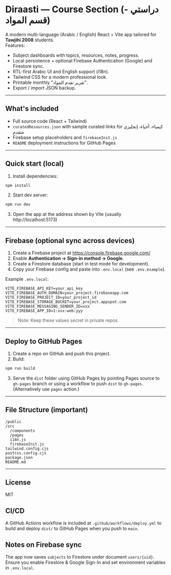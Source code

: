 
# Diraasti — Course Section (دراستي - قسم المواد)

A modern multi-language (Arabic / English) React + Vite app tailored for **Tawjihi 2008** students.  
Features:
- Subject dashboards with topics, resources, notes, progress.
- Local persistence + optional Firebase Authentication (Google) and Firestore sync.
- RTL-first Arabic UI and English support (i18n).
- Tailwind CSS for a modern professional look.
- Printable monthly "تقرير تقدم المواد".
- Export / import JSON backup.

---

## What's included
- Full source code (React + Tailwind)
- `curatedResources.json` with sample curated links for كيمياء، أحياء، إنجليزي متقدم
- Firebase setup placeholders and `firebaseInit.js`
- `README` deployment instructions for GitHub Pages

---

## Quick start (local)

1. Install dependencies:
```bash
npm install
```

2. Start dev server:
```bash
npm run dev
```

3. Open the app at the address shown by Vite (usually http://localhost:5173)

---

## Firebase (optional sync across devices)

1. Create a Firebase project at https://console.firebase.google.com/
2. Enable **Authentication → Sign-in method → Google**.
3. Create a Firestore database (start in test mode for development).
4. Copy your Firebase config and paste into `.env.local` (see `.env.example`).

Example `.env.local`:
```
VITE_FIREBASE_API_KEY=your_api_key
VITE_FIREBASE_AUTH_DOMAIN=your_project.firebaseapp.com
VITE_FIREBASE_PROJECT_ID=your_project_id
VITE_FIREBASE_STORAGE_BUCKET=your_project.appspot.com
VITE_FIREBASE_MESSAGING_SENDER_ID=xxx
VITE_FIREBASE_APP_ID=1:xxx:web:yyy
```

> Note: Keep these values secret in private repos.

---

## Deploy to GitHub Pages

1. Create a repo on GitHub and push this project.
2. Build:
```bash
npm run build
```
3. Serve the `dist` folder using GitHub Pages by pointing Pages source to `gh-pages` branch or using a workflow to push `dist` to `gh-pages`. (Alternatively use `pages` action.)

---

## File Structure (important)
```
/public
/src
  /components
  /pages
  i18n.js
  firebaseInit.js
tailwind.config.cjs
postcss.config.cjs
package.json
README.md
```

---

## License
MIT



## CI/CD
A GitHub Actions workflow is included at `.github/workflows/deploy.yml` to build and deploy `dist/` to GitHub Pages when you push to `main`.

## Notes on Firebase sync
The app now saves `subjects` to Firestore under document `users/{uid}`. Ensure you enable Firestore & Google Sign-In and set environment variables in `.env.local`.
